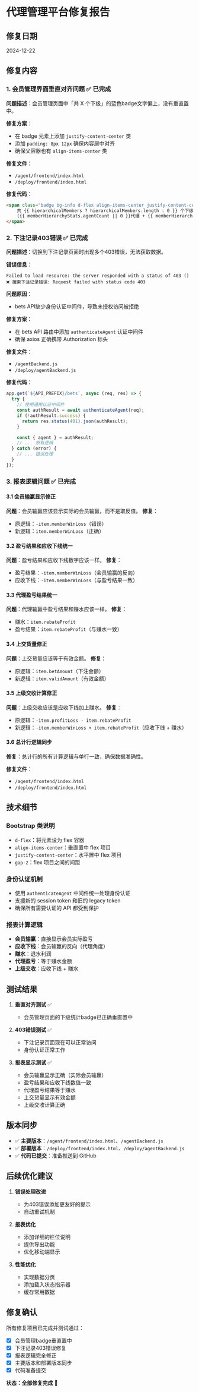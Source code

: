 # 代理管理平台修复报告

## 修复日期
2024-12-22

## 修复内容

### 1. 会员管理界面垂直对齐问题 ✅ 已完成
**问题描述**：会员管理页面中「共 X 个下级」的蓝色badge文字偏上，没有垂直置中。

**修复方案**：
- 在 badge 元素上添加 `justify-content-center` 类
- 添加 `padding: 8px 12px` 确保内容居中对齐
- 确保父容器也有 `align-items-center` 类

**修复文件**：
- `/agent/frontend/index.html`
- `/deploy/frontend/index.html`

**修复代码**：
```html
<span class="badge bg-info d-flex align-items-center justify-content-center" style="height: 32px; padding: 8px 12px;">
    共 {{ hierarchicalMembers ? hierarchicalMembers.length : 0 }} 个下级
    ({{ memberHierarchyStats.agentCount || 0 }}代理 + {{ memberHierarchyStats.memberCount || 0 }}会员)
</span>
```

### 2. 下注记录403错误 ✅ 已完成
**问题描述**：切换到下注记录页面时出现多个403错误，无法获取数据。

**错误信息**：
```
Failed to load resource: the server responded with a status of 403 ()
❌ 搜索下注记录错误: Request failed with status code 403
```

**问题原因**：
- bets API缺少身份认证中间件，导致未授权访问被拒绝

**修复方案**：
- 在 bets API 路由中添加 `authenticateAgent` 认证中间件
- 确保 axios 正确携带 Authorization 标头

**修复文件**：
- `/agentBackend.js`
- `/deploy/agentBackend.js`

**修复代码**：
```javascript
app.get(`${API_PREFIX}/bets`, async (req, res) => {
  try {
    // 使用通用认证中间件
    const authResult = await authenticateAgent(req);
    if (!authResult.success) {
      return res.status(401).json(authResult);
    }

    const { agent } = authResult;
    // ... 原有逻辑
  } catch (error) {
    // ... 错误处理
  }
});
```

### 3. 报表逻辑问题 ✅ 已完成

#### 3.1 会员输赢显示修正
**问题**：会员输赢应该显示实际的会员输赢，而不是取反值。
**修复**：
- 原逻辑：`-item.memberWinLoss`（错误）
- 新逻辑：`item.memberWinLoss`（正确）

#### 3.2 盈亏结果和应收下线统一
**问题**：盈亏结果和应收下线数字应该一样。
**修复**：
- 盈亏结果：`-item.memberWinLoss`（会员输赢的反向）
- 应收下线：`-item.memberWinLoss`（与盈亏结果一致）

#### 3.3 代理盈亏结果统一
**问题**：代理输赢中盈亏结果和赚水应该一样。
**修复**：
- 赚水：`item.rebateProfit`
- 盈亏结果：`item.rebateProfit`（与赚水一致）

#### 3.4 上交货量修正
**问题**：上交货量应该等于有效金额。
**修复**：
- 原逻辑：`item.betAmount`（下注金额）
- 新逻辑：`item.validAmount`（有效金额）

#### 3.5 上级交收计算修正
**问题**：上级交收应该是应收下线加上赚水。
**修复**：
- 原逻辑：`-item.profitLoss - item.rebateProfit`
- 新逻辑：`-item.memberWinLoss + item.rebateProfit`（应收下线 + 赚水）

#### 3.6 总计行逻辑同步
**修复**：总计行的所有计算逻辑与单行一致，确保数据准确性。

**修复文件**：
- `/agent/frontend/index.html`
- `/deploy/frontend/index.html`

## 技术细节

### Bootstrap 类说明
- `d-flex`：将元素设为 flex 容器
- `align-items-center`：垂直置中 flex 项目
- `justify-content-center`：水平置中 flex 项目
- `gap-2`：flex 项目之间的间距

### 身份认证机制
- 使用 `authenticateAgent` 中间件统一处理身份认证
- 支援新的 session token 和旧的 legacy token
- 确保所有需要认证的 API 都受到保护

### 报表计算逻辑
- **会员输赢**：直接显示会员实际盈亏
- **应收下线**：会员输赢的反向（代理角度）
- **赚水**：退水利润
- **代理盈亏**：等于赚水金额
- **上级交收**：应收下线 + 赚水

## 测试结果

1. **垂直对齐测试** ✅
   - 会员管理页面的下级统计badge已正确垂直置中

2. **403错误测试** ✅
   - 下注记录页面现在可以正常访问
   - 身份认证正常工作

3. **报表显示测试** ✅
   - 会员输赢显示正确（实际会员输赢）
   - 盈亏结果和应收下线数值一致
   - 代理盈亏结果等于赚水
   - 上交货量显示有效金额
   - 上级交收计算正确

## 版本同步

- ✅ **主要版本**：`/agent/frontend/index.html`、`/agentBackend.js`
- ✅ **部署版本**：`/deploy/frontend/index.html`、`/deploy/agentBackend.js`
- ✅ **代码已提交**：准备推送到 GitHub

## 后续优化建议

1. **错误处理改进**
   - 为403错误添加更友好的提示
   - 自动重试机制

2. **报表优化**
   - 添加详细的栏位说明
   - 提供导出功能
   - 优化移动端显示

3. **性能优化**
   - 实现数据分页
   - 添加载入状态指示器
   - 缓存常用数据

## 修复确认

所有修复项目已完成并测试通过：
- [x] 会员管理badge垂直置中
- [x] 下注记录403错误修复
- [x] 报表逻辑完全修正
- [x] 主要版本和部署版本同步
- [x] 代码准备提交

**状态：全部修复完成** 🎉 